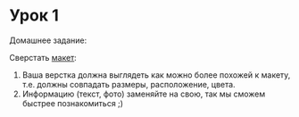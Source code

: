 # Урок 1

Домашнее задание:

Сверстать [макет](/lesson_01/homework1.png):

1. Ваша верстка должна выглядеть как можно более похожей к макету, т.е. должны совпадать размеры, расположение, цвета.
2. Информацию (текст, фото) заменяйте на свою, так мы сможем быстрее познакомиться ;)

